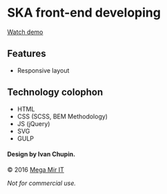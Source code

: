 # SKA front-end developing
[Watch demo](https://whyamiscott.github.io/ska/)

## Features
* Responsive layout

## Technology colophon
* HTML
* CSS (SCSS, BEM Methodology)
* JS (jQuery)
* SVG
* GULP

#### Design by Ivan Chupin.

© 2016 [Mega Mir IT](http://mmit.ru)

*Not for commercial use.*
